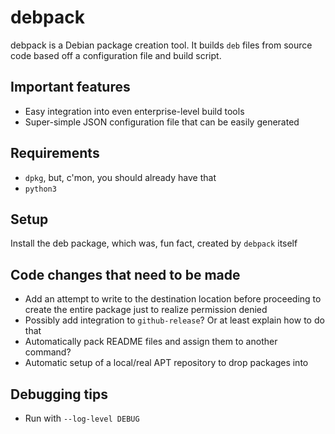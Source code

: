 # debpack

debpack is a Debian package creation tool. It builds `deb` files from source code based off a configuration file and build script.

## Important features

* Easy integration into even enterprise-level build tools
* Super-simple JSON configuration file that can be easily generated

## Requirements

* `dpkg`, but, c'mon, you should already have that
* `python3`

## Setup

Install the deb package, which was, fun fact, created by `debpack` itself

## Code changes that need to be made

* Add an attempt to write to the destination location before proceeding to create the entire package just to realize permission denied
* Possibly add integration to `github-release`? Or at least explain how to do that
* Automatically pack README files and assign them to another command?
* Automatic setup of a local/real APT repository to drop packages into

## Debugging tips

* Run with `--log-level DEBUG`
